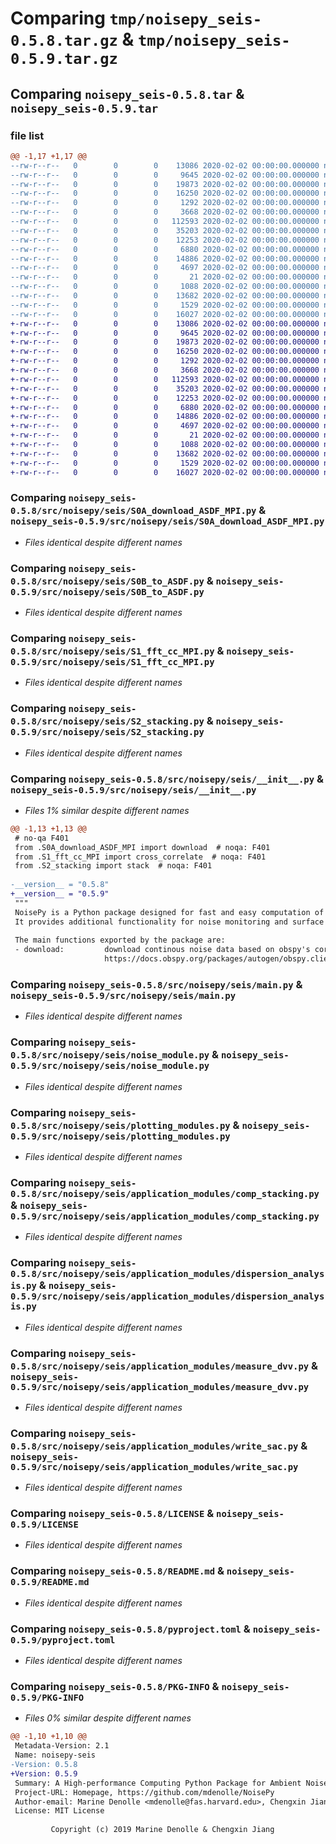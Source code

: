 # Comparing `tmp/noisepy_seis-0.5.8.tar.gz` & `tmp/noisepy_seis-0.5.9.tar.gz`

## Comparing `noisepy_seis-0.5.8.tar` & `noisepy_seis-0.5.9.tar`

### file list

```diff
@@ -1,17 +1,17 @@
--rw-r--r--   0        0        0    13086 2020-02-02 00:00:00.000000 noisepy_seis-0.5.8/src/noisepy/seis/S0A_download_ASDF_MPI.py
--rw-r--r--   0        0        0     9645 2020-02-02 00:00:00.000000 noisepy_seis-0.5.8/src/noisepy/seis/S0B_to_ASDF.py
--rw-r--r--   0        0        0    19873 2020-02-02 00:00:00.000000 noisepy_seis-0.5.8/src/noisepy/seis/S1_fft_cc_MPI.py
--rw-r--r--   0        0        0    16250 2020-02-02 00:00:00.000000 noisepy_seis-0.5.8/src/noisepy/seis/S2_stacking.py
--rw-r--r--   0        0        0     1292 2020-02-02 00:00:00.000000 noisepy_seis-0.5.8/src/noisepy/seis/__init__.py
--rw-r--r--   0        0        0     3668 2020-02-02 00:00:00.000000 noisepy_seis-0.5.8/src/noisepy/seis/main.py
--rw-r--r--   0        0        0   112593 2020-02-02 00:00:00.000000 noisepy_seis-0.5.8/src/noisepy/seis/noise_module.py
--rw-r--r--   0        0        0    35203 2020-02-02 00:00:00.000000 noisepy_seis-0.5.8/src/noisepy/seis/plotting_modules.py
--rw-r--r--   0        0        0    12253 2020-02-02 00:00:00.000000 noisepy_seis-0.5.8/src/noisepy/seis/application_modules/comp_stacking.py
--rw-r--r--   0        0        0     6880 2020-02-02 00:00:00.000000 noisepy_seis-0.5.8/src/noisepy/seis/application_modules/dispersion_analysis.py
--rw-r--r--   0        0        0    14886 2020-02-02 00:00:00.000000 noisepy_seis-0.5.8/src/noisepy/seis/application_modules/measure_dvv.py
--rw-r--r--   0        0        0     4697 2020-02-02 00:00:00.000000 noisepy_seis-0.5.8/src/noisepy/seis/application_modules/write_sac.py
--rw-r--r--   0        0        0       21 2020-02-02 00:00:00.000000 noisepy_seis-0.5.8/.gitignore
--rw-r--r--   0        0        0     1088 2020-02-02 00:00:00.000000 noisepy_seis-0.5.8/LICENSE
--rw-r--r--   0        0        0    13682 2020-02-02 00:00:00.000000 noisepy_seis-0.5.8/README.md
--rw-r--r--   0        0        0     1529 2020-02-02 00:00:00.000000 noisepy_seis-0.5.8/pyproject.toml
--rw-r--r--   0        0        0    16027 2020-02-02 00:00:00.000000 noisepy_seis-0.5.8/PKG-INFO
+-rw-r--r--   0        0        0    13086 2020-02-02 00:00:00.000000 noisepy_seis-0.5.9/src/noisepy/seis/S0A_download_ASDF_MPI.py
+-rw-r--r--   0        0        0     9645 2020-02-02 00:00:00.000000 noisepy_seis-0.5.9/src/noisepy/seis/S0B_to_ASDF.py
+-rw-r--r--   0        0        0    19873 2020-02-02 00:00:00.000000 noisepy_seis-0.5.9/src/noisepy/seis/S1_fft_cc_MPI.py
+-rw-r--r--   0        0        0    16250 2020-02-02 00:00:00.000000 noisepy_seis-0.5.9/src/noisepy/seis/S2_stacking.py
+-rw-r--r--   0        0        0     1292 2020-02-02 00:00:00.000000 noisepy_seis-0.5.9/src/noisepy/seis/__init__.py
+-rw-r--r--   0        0        0     3668 2020-02-02 00:00:00.000000 noisepy_seis-0.5.9/src/noisepy/seis/main.py
+-rw-r--r--   0        0        0   112593 2020-02-02 00:00:00.000000 noisepy_seis-0.5.9/src/noisepy/seis/noise_module.py
+-rw-r--r--   0        0        0    35203 2020-02-02 00:00:00.000000 noisepy_seis-0.5.9/src/noisepy/seis/plotting_modules.py
+-rw-r--r--   0        0        0    12253 2020-02-02 00:00:00.000000 noisepy_seis-0.5.9/src/noisepy/seis/application_modules/comp_stacking.py
+-rw-r--r--   0        0        0     6880 2020-02-02 00:00:00.000000 noisepy_seis-0.5.9/src/noisepy/seis/application_modules/dispersion_analysis.py
+-rw-r--r--   0        0        0    14886 2020-02-02 00:00:00.000000 noisepy_seis-0.5.9/src/noisepy/seis/application_modules/measure_dvv.py
+-rw-r--r--   0        0        0     4697 2020-02-02 00:00:00.000000 noisepy_seis-0.5.9/src/noisepy/seis/application_modules/write_sac.py
+-rw-r--r--   0        0        0       21 2020-02-02 00:00:00.000000 noisepy_seis-0.5.9/.gitignore
+-rw-r--r--   0        0        0     1088 2020-02-02 00:00:00.000000 noisepy_seis-0.5.9/LICENSE
+-rw-r--r--   0        0        0    13682 2020-02-02 00:00:00.000000 noisepy_seis-0.5.9/README.md
+-rw-r--r--   0        0        0     1529 2020-02-02 00:00:00.000000 noisepy_seis-0.5.9/pyproject.toml
+-rw-r--r--   0        0        0    16027 2020-02-02 00:00:00.000000 noisepy_seis-0.5.9/PKG-INFO
```

### Comparing `noisepy_seis-0.5.8/src/noisepy/seis/S0A_download_ASDF_MPI.py` & `noisepy_seis-0.5.9/src/noisepy/seis/S0A_download_ASDF_MPI.py`

 * *Files identical despite different names*

### Comparing `noisepy_seis-0.5.8/src/noisepy/seis/S0B_to_ASDF.py` & `noisepy_seis-0.5.9/src/noisepy/seis/S0B_to_ASDF.py`

 * *Files identical despite different names*

### Comparing `noisepy_seis-0.5.8/src/noisepy/seis/S1_fft_cc_MPI.py` & `noisepy_seis-0.5.9/src/noisepy/seis/S1_fft_cc_MPI.py`

 * *Files identical despite different names*

### Comparing `noisepy_seis-0.5.8/src/noisepy/seis/S2_stacking.py` & `noisepy_seis-0.5.9/src/noisepy/seis/S2_stacking.py`

 * *Files identical despite different names*

### Comparing `noisepy_seis-0.5.8/src/noisepy/seis/__init__.py` & `noisepy_seis-0.5.9/src/noisepy/seis/__init__.py`

 * *Files 1% similar despite different names*

```diff
@@ -1,13 +1,13 @@
 # no-qa F401
 from .S0A_download_ASDF_MPI import download  # noqa: F401
 from .S1_fft_cc_MPI import cross_correlate  # noqa: F401
 from .S2_stacking import stack  # noqa: F401
 
-__version__ = "0.5.8"
+__version__ = "0.5.9"
 """
 NoisePy is a Python package designed for fast and easy computation of ambient noise cross-correlation functions.
 It provides additional functionality for noise monitoring and surface wave dispersion analysis.
 
 The main functions exported by the package are:
 - download:         download continous noise data based on obspy's core functions of
                     https://docs.obspy.org/packages/autogen/obspy.clients.fdsn.client.Client.get_stations.html and
```

### Comparing `noisepy_seis-0.5.8/src/noisepy/seis/main.py` & `noisepy_seis-0.5.9/src/noisepy/seis/main.py`

 * *Files identical despite different names*

### Comparing `noisepy_seis-0.5.8/src/noisepy/seis/noise_module.py` & `noisepy_seis-0.5.9/src/noisepy/seis/noise_module.py`

 * *Files identical despite different names*

### Comparing `noisepy_seis-0.5.8/src/noisepy/seis/plotting_modules.py` & `noisepy_seis-0.5.9/src/noisepy/seis/plotting_modules.py`

 * *Files identical despite different names*

### Comparing `noisepy_seis-0.5.8/src/noisepy/seis/application_modules/comp_stacking.py` & `noisepy_seis-0.5.9/src/noisepy/seis/application_modules/comp_stacking.py`

 * *Files identical despite different names*

### Comparing `noisepy_seis-0.5.8/src/noisepy/seis/application_modules/dispersion_analysis.py` & `noisepy_seis-0.5.9/src/noisepy/seis/application_modules/dispersion_analysis.py`

 * *Files identical despite different names*

### Comparing `noisepy_seis-0.5.8/src/noisepy/seis/application_modules/measure_dvv.py` & `noisepy_seis-0.5.9/src/noisepy/seis/application_modules/measure_dvv.py`

 * *Files identical despite different names*

### Comparing `noisepy_seis-0.5.8/src/noisepy/seis/application_modules/write_sac.py` & `noisepy_seis-0.5.9/src/noisepy/seis/application_modules/write_sac.py`

 * *Files identical despite different names*

### Comparing `noisepy_seis-0.5.8/LICENSE` & `noisepy_seis-0.5.9/LICENSE`

 * *Files identical despite different names*

### Comparing `noisepy_seis-0.5.8/README.md` & `noisepy_seis-0.5.9/README.md`

 * *Files identical despite different names*

### Comparing `noisepy_seis-0.5.8/pyproject.toml` & `noisepy_seis-0.5.9/pyproject.toml`

 * *Files identical despite different names*

### Comparing `noisepy_seis-0.5.8/PKG-INFO` & `noisepy_seis-0.5.9/PKG-INFO`

 * *Files 0% similar despite different names*

```diff
@@ -1,10 +1,10 @@
 Metadata-Version: 2.1
 Name: noisepy-seis
-Version: 0.5.8
+Version: 0.5.9
 Summary: A High-performance Computing Python Package for Ambient Noise Analysis
 Project-URL: Homepage, https://github.com/mdenolle/NoisePy
 Author-email: Marine Denolle <mdenolle@fas.harvard.edu>, Chengxin Jiang <chengxin_jiang@fas.harvard.edu>
 License: MIT License
         
         Copyright (c) 2019 Marine Denolle & Chengxin Jiang
```

